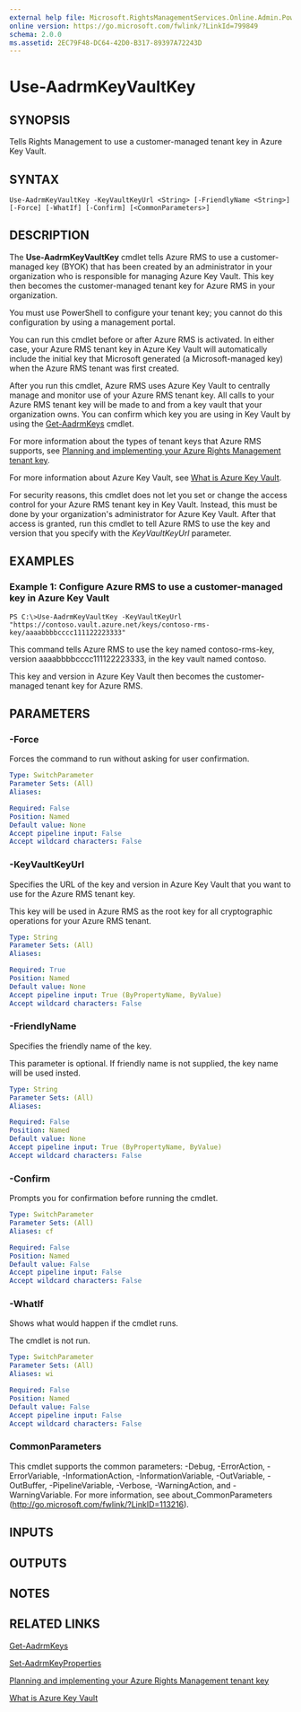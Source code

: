```yaml
---
external help file: Microsoft.RightsManagementServices.Online.Admin.PowerShell.dll-Help.xml
online version: https://go.microsoft.com/fwlink/?LinkId=799849
schema: 2.0.0
ms.assetid: 2EC79F48-DC64-42D0-B317-89397A72243D
---
```


# Use-AadrmKeyVaultKey

## SYNOPSIS
Tells Rights Management to use a customer-managed tenant key in Azure Key Vault.

## SYNTAX

```
Use-AadrmKeyVaultKey -KeyVaultKeyUrl <String> [-FriendlyName <String>] [-Force] [-WhatIf] [-Confirm] [<CommonParameters>]
```

## DESCRIPTION
The **Use-AadrmKeyVaultKey** cmdlet tells Azure RMS to use a customer-managed key (BYOK) that has been created by an administrator in your organization who is responsible for managing Azure Key Vault. This key then becomes the customer-managed tenant key for Azure RMS in your organization.

You must use PowerShell to configure your tenant key; you cannot do this configuration by using a management portal.

You can run this cmdlet before or after Azure RMS is activated. In either case, your Azure RMS tenant key in Azure Key Vault will automatically include the initial key that Microsoft generated (a Microsoft-managed key) when the Azure RMS tenant was first created.

After you run this cmdlet, Azure RMS uses Azure Key Vault to centrally manage and monitor use of your Azure RMS tenant key. All calls to your Azure RMS tenant key will be made to and from a key vault that your organization owns. You can confirm which key you are using in Key Vault by using the [Get-AadrmKeys](./Get-AadrmKeys.md) cmdlet.

For more information about the types of tenant keys that Azure RMS supports, see [Planning and implementing your Azure Rights Management tenant key](https://docs.microsoft.com/en-us/rights-management/plan-design/plan-implement-tenant-key).

For more information about Azure Key Vault, see [What is Azure Key Vault](https://azure.microsoft.com/documentation/articles/key-vault-whatis).

For security reasons, this cmdlet does not let you set or change the access control for your Azure RMS tenant key in Key Vault. Instead, this must be done by your organization's administrator for Azure Key Vault. After that access is granted, run this cmdlet to tell Azure RMS to use the key and version that you specify with the *KeyVaultKeyUrl* parameter.

## EXAMPLES

### Example 1: Configure Azure RMS to use a customer-managed key in Azure Key Vault
```
PS C:\>Use-AadrmKeyVaultKey -KeyVaultKeyUrl "https://contoso.vault.azure.net/keys/contoso-rms-key/aaaabbbbcccc111122223333"
```

This command tells Azure RMS to use the key named contoso-rms-key, version aaaabbbbcccc111122223333, in the key vault named contoso.

This key and version in Azure Key Vault then becomes the customer-managed tenant key for Azure RMS.

## PARAMETERS

### -Force
Forces the command to run without asking for user confirmation.

```yaml
Type: SwitchParameter
Parameter Sets: (All)
Aliases:

Required: False
Position: Named
Default value: None
Accept pipeline input: False
Accept wildcard characters: False
```

### -KeyVaultKeyUrl
Specifies the URL of the key and version in Azure Key Vault that you want to use for the Azure RMS tenant key.

This key will be used in Azure RMS as the root key for all cryptographic operations for your Azure RMS tenant.

```yaml
Type: String
Parameter Sets: (All)
Aliases:

Required: True
Position: Named
Default value: None
Accept pipeline input: True (ByPropertyName, ByValue)
Accept wildcard characters: False
```

### -FriendlyName
Specifies the friendly name of the key.

This parameter is optional. If friendly name is not supplied, the key name will be used insted.

```yaml
Type: String
Parameter Sets: (All)
Aliases:

Required: False
Position: Named
Default value: None
Accept pipeline input: True (ByPropertyName, ByValue)
Accept wildcard characters: False
```

### -Confirm
Prompts you for confirmation before running the cmdlet.

```yaml
Type: SwitchParameter
Parameter Sets: (All)
Aliases: cf

Required: False
Position: Named
Default value: False
Accept pipeline input: False
Accept wildcard characters: False
```

### -WhatIf
Shows what would happen if the cmdlet runs.

The cmdlet is not run.

```yaml
Type: SwitchParameter
Parameter Sets: (All)
Aliases: wi

Required: False
Position: Named
Default value: False
Accept pipeline input: False
Accept wildcard characters: False
```

### CommonParameters
This cmdlet supports the common parameters: -Debug, -ErrorAction, -ErrorVariable, -InformationAction, -InformationVariable, -OutVariable, -OutBuffer, -PipelineVariable, -Verbose, -WarningAction, and -WarningVariable. For more information, see about_CommonParameters (http://go.microsoft.com/fwlink/?LinkID=113216).

## INPUTS

## OUTPUTS

## NOTES

## RELATED LINKS

[Get-AadrmKeys](./Get-AadrmKeys.md)

[Set-AadrmKeyProperties](./Set-AadrmKeyProperties.md)

[Planning and implementing your Azure Rights Management tenant key](https://docs.microsoft.com/en-us/rights-management/plan-design/plan-implement-tenant-key)

[What is Azure Key Vault](https://azure.microsoft.com/documentation/articles/key-vault-whatis)

